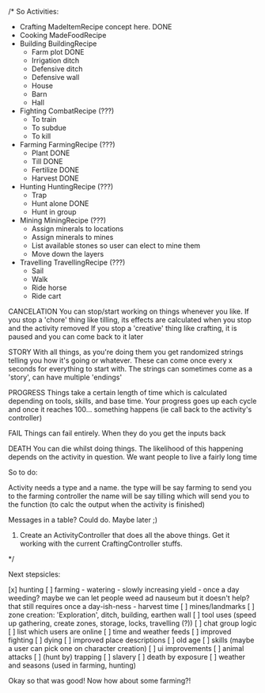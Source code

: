 /*
So Activities:

 - Crafting
    MadeItemRecipe concept here. DONE
 - Cooking
    MadeFoodRecipe
 - Building
    BuildingRecipe
    - Farm plot DONE
    - Irrigation ditch
    - Defensive ditch
    - Defensive wall
    - House
    - Barn
    - Hall
 - Fighting
    CombatRecipe (???)
    - To train
    - To subdue
    - To kill
 - Farming
    FarmingRecipe (???)
    - Plant DONE
    - Till DONE
    - Fertilize DONE
    - Harvest DONE
 - Hunting
    HuntingRecipe (???)
    - Trap
    - Hunt alone DONE
    - Hunt in group
 - Mining
    MiningRecipe (???)
    - Assign minerals to locations
    - Assign minerals to mines
    - List available stones so user can elect to mine them
    - Move down the layers
 - Travelling
    TravellingRecipe (???)
    - Sail
    - Walk
    - Ride horse
    - Ride cart

CANCELATION
You can stop/start working on things whenever you like.
If you stop a 'chore' thing like tilling, its effects are calculated when you stop and the activity removed
If you stop a 'creative' thing like crafting, it is paused and you can come back to it later

STORY
With all things, as you're doing them you get randomized strings telling you how it's going or whatever.
These can come once every x seconds for everything to start with.
The strings can sometimes come as a 'story', can have multiple 'endings'

PROGRESS
Things take a certain length of time which is calculated depending on tools, skills, and base time.
Your progress goes up each cycle and once it reaches 100... something happens (ie call back to the activity's controller)

FAIL
Things can fail entirely. When they do you get the inputs back

DEATH
You can die whilst doing things. The likelihood of this happening depends on the activity in question. 
We want people to live a fairly long time

So to do:

Activity needs a type and a name.
 the type will be say farming to send you to the farming controller
 the name will be say tilling which will send you to the function (to calc the output when the activity is finished)

Messages in a table? Could do. Maybe later ;)

1. Create an ActivityController that does all the above things. Get it working with the current CraftingController stuffs.

*/


Next stepsicles:

 [x] hunting
 [ ] farming
    - watering
    - slowly increasing yield
    - once a day weeding? maybe we can let people weed ad nauseum but it doesn't help? that still requires once a day-ish-ness
    - harvest time
 [ ] mines/landmarks
 [ ] zone creation: 'Exploration', ditch, building, earthen wall
 [ ] tool uses (speed up gathering, create zones, storage, locks, travelling (?))
 [ ] chat group logic
 [ ] list which users are online
 [ ] time and weather feeds
 [ ] improved fighting
 [ ] dying
 [ ] improved place descriptions
 [ ] old age
 [ ] skills (maybe a user can pick one on character creation)
 [ ] ui improvements
 [ ] animal attacks
 [ ] (hunt by) trapping
 [ ] slavery
 [ ] death by exposure
 [ ] weather and seasons (used in farming, hunting)


 Okay so that was good! Now how about some farming?!

 